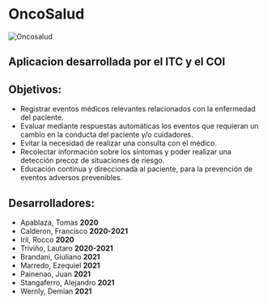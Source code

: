 # OncoSalud

![Oncosalud](assets/icon/Logo_Oncosalud_mediano.png)

## Aplicacion desarrollada por el ITC y el COI

## Objetivos:
- Registrar eventos médicos relevantes relacionados con la enfermedad del paciente.
- Evaluar mediante respuestas automáticas los eventos que requieran un cambio en la conducta del paciente y/o cuidadores.
- Evitar la necesidad de realizar una consulta con el médico.
- Recolectar información sobre los síntomas y poder realizar una detección precoz de situaciones de riesgo.
- Educación continua y direccionada al paciente, para la prevención de eventos adversos prevenibles.

## Desarrolladores:

- Apablaza, Tomas **2020**
- Calderon, Francisco **2020-2021**
- Iril, Rocco **2020**
- Triviño, Lautaro **2020-2021**
- Brandani, Giuliano **2021** 
- Marredo, Ezequiel **2021**
- Painenao, Juan **2021**
- Stangaferro, Alejandro **2021**
- Wernly, Demian **2021**

